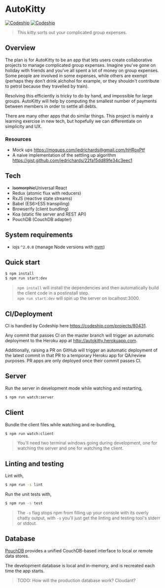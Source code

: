 # AutoKitty

[![Codeship](https://img.shields.io/codeship/abe27f10-debd-0132-a627-465ff4e7e511/master.svg?label=master&style=flat-square)](https://codeship.com/projects/80431)
[![Codeship](https://img.shields.io/codeship/abe27f10-debd-0132-a627-465ff4e7e511/develop.svg?label=develop&style=flat-square)](https://codeship.com/projects/80431)

> This kitty sorts out your complicated group expenses.

## Overview

The plan is for AutoKitty to be an app that lets users create collaborative projects to manage complicated group expenses. Imagine you've gone on holiday with friends and you've all spent a lot of money on group expenses. Some people are involved in some expenses, while others are exempt (perhaps they don't drink alchohol for example, or they shouldn't contribute to petrol because they travelled by train).

Resolving this efficiently is tricky to do by hand, and impossible for large groups. AutoKitty will help by computing the smallest number of payments between members in order to settle all debts.

There are many other apps that do similar things. This project is mainly a learning exercise in new tech, but hopefully we can differentiate on simplicity and UX.

### Resources

- Mock ups https://moqups.com/jedrichards@gmail.com/hHRoxPtf
- A naive implementation of the settling up algorithm https://gist.github.com/jedrichards/22fa15dd89fe34c3eec1

## Tech

- ~~Isomorphic~~Universal React
- Redux (atomic flux with reducers)
- RxJS (reactive state streams)
- Babel (ES6>ES5 transpiling)
- Browserify (client bundling)
- Koa (static file server and REST API)
- PouchDB (CouchDB adapter)

## System requirements

- iojs `^2.0.0` (manage Node versions with [nvm](https://github.com/creationix/nvm))

## Quick start

```sh
$ npm install
$ npm run start:dev
```

> `npm install` will install the dependencies and then automatically build the client code in a postinstall step.<br/>`npm run start:dev` will spin up the server on localhost:3000.

## CI/Deployment

CI is handled by Codeship here https://codeship.com/projects/80431.

Any commit that passes CI on the master branch will trigger an automatic deployment to the Heroku app at http://autokitty.herokuapp.com.

Additionally, raising a PR on GitHub will trigger an automatic deployment of the latest commit in that PR to a temporary Heroku app for QA/review purposes. PR apps are only deployed once their commit passes CI.

## Server

Run the server in development mode while watching and restarting,

```sh
$ npm run watch:server
```

## Client

Bundle the client files while watching and re-bundling,

```sh
$ npm run watch:client
```

> You'll need two terminal windows going during development, one for watching the server and one for watching the client.

## Linting and testing

Lint with,

```sh
$ npm run -s lint
```

Run the unit tests with,

```sh
$ npm run -s test
```

> The `-s` flag stops npm from filling up your console with its overly chatty output, with `-s` you'll just get the linting and testing tool's stderr or stdout.

## Database

[PouchDB](http://pouchdb.com) provides a unified CouchDB-based interface to local or remote data stores.

The development database is local and in-memory, and is recreated each time the app starts.

> TODO: How will the production database work? Cloudant?
